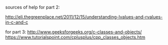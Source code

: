 sources of help for part 2:

http://eli.thegreenplace.net/2011/12/15/understanding-lvalues-and-rvalues-in-c-and-c

for part 3:
http://www.geeksforgeeks.org/c-classes-and-objects/
https://www.tutorialspoint.com/cplusplus/cpp_classes_objects.htm
